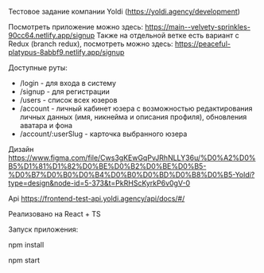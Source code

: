 Тестовое задание компании Yoldi (https://yoldi.agency/development)

Посмотреть приложение можно здесь: https://main--velvety-sprinkles-90cc64.netlify.app/signup
Также на отдельной ветке есть вариант с Redux (branch redux), посмотреть можно здесь: https://peaceful-platypus-8abbf9.netlify.app/signup

Доступные руты: 
  - /login - для входа в систему
  - /signup - для регистрации 
  - /users - список всех юзеров
  - /account - личный кабинет юзера с возможностью редактирования личных данных (имя, никнейма и описания профиля), обновления аватара и фона
  - /account/:userSlug - карточка выбранного юзера

Дизайн
https://www.figma.com/file/Cws3gKEwGqPvJRhNLLY36u/%D0%A2%D0%B5%D1%81%D1%82%D0%BE%D0%B2%D0%BE%D0%B5-%D0%B7%D0%B0%D0%B4%D0%B0%D0%BD%D0%B8%D0%B5-Yoldi?type=design&node-id=5-373&t=PkRHScKyrkP6v0gV-0

Api
https://frontend-test-api.yoldi.agency/api/docs/#/

Реализовано на React + TS

Запуск приложения: 

npm install

npm start


